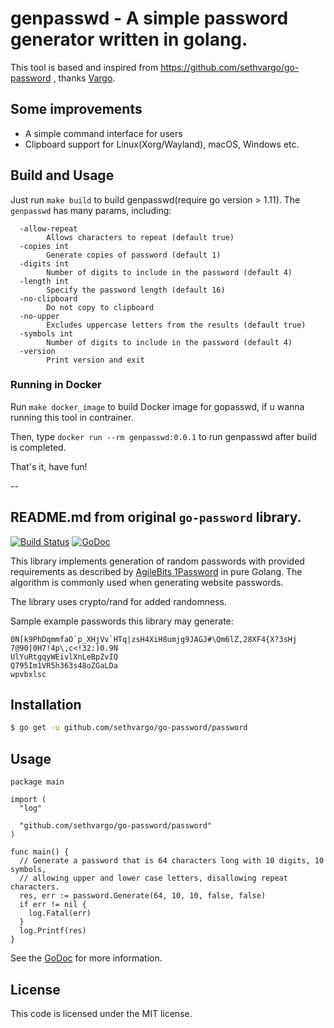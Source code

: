 # genpasswd - A simple password generator written in golang.

This tool is based and inspired from https://github.com/sethvargo/go-password , thanks [Vargo](https://github.com/sethvargo).

## Some improvements

* A simple command interface for users
* Clipboard support for Linux(Xorg/Wayland), macOS, Windows etc.

## Build and Usage

Just run `make build` to build genpasswd(require go version > 1.11). The `genpasswd` has many params, including:

```
  -allow-repeat
    	Allows characters to repeat (default true)
  -copies int
    	Generate copies of password (default 1)
  -digits int
    	Number of digits to include in the password (default 4)
  -length int
    	Specify the password length (default 16)
  -no-clipboard
    	Do not copy to clipboard
  -no-upper
    	Excludes uppercase letters from the results (default true)
  -symbols int
    	Number of digits to include in the password (default 4)
  -version
    	Print version and exit
```

### Running in Docker

Run `make docker_image` to build Docker image for gopasswd, if u wanna running this tool in contrainer.

Then, type  `docker run --rm genpasswd:0.0.1` to run genpasswd after build is completed.

That's it, have fun!

--

## README.md from original `go-password` library.

[![Build Status](https://travis-ci.org/sethvargo/go-password.svg?branch=master)](https://travis-ci.org/sethvargo/go-password)
[![GoDoc](https://godoc.org/github.com/sethvargo/go-password?status.svg)](https://godoc.org/github.com/sethvargo/go-password)

This library implements generation of random passwords with provided
requirements as described by  [AgileBits
1Password](https://discussions.agilebits.com/discussion/23842/how-random-are-the-generated-passwords)
in pure Golang. The algorithm is commonly used when generating website
passwords.

The library uses crypto/rand for added randomness.

Sample example passwords this library may generate:

```text
0N[k9PhDqmmfaO`p_XHjVv`HTq|zsH4XiH8umjg9JAGJ#\Qm6lZ,28XF4{X?3sHj
7@90|0H7!4p\,c<!32:)0.9N
UlYuRtgqyWEivlXnLeBpZvIQ
Q795Im1VR5h363s48oZGaLDa
wpvbxlsc
```

## Installation

```sh
$ go get -u github.com/sethvargo/go-password/password
```

## Usage

```golang
package main

import (
  "log"

  "github.com/sethvargo/go-password/password"
)

func main() {
  // Generate a password that is 64 characters long with 10 digits, 10 symbols,
  // allowing upper and lower case letters, disallowing repeat characters.
  res, err := password.Generate(64, 10, 10, false, false)
  if err != nil {
    log.Fatal(err)
  }
  log.Printf(res)
}
```

See the [GoDoc](https://godoc.org/github.com/sethvargo/go-password) for more information.

## License

This code is licensed under the MIT license.
